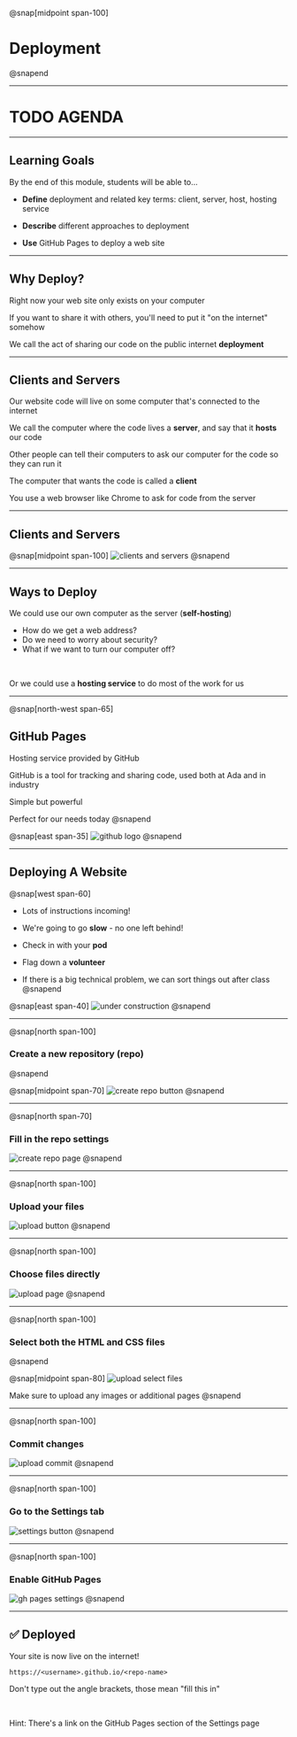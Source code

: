 @snap[midpoint span-100]

# Deployment

@snapend

---

# TODO AGENDA

---

## Learning Goals

By the end of this module, students will be able to...

- **Define** deployment and related key terms: client, server, host, hosting service

- **Describe** different approaches to deployment

- **Use** GitHub Pages to deploy a web site

---

## Why Deploy?

Right now your web site only exists on your computer

If you want to share it with others, you'll need to put it "on the internet" somehow

We call the act of sharing our code on the public internet **deployment**

---

## Clients and Servers

Our website code will live on some computer that's connected to the internet

<span class="small">We call the computer where the code lives a **server**, and say that it **hosts** our code</span>

Other people can tell their computers to ask our computer for the code so they can run it

<span class="small">The computer that wants the code is called a **client**</span>

<span class="small">You use a web browser like Chrome to ask for code from the server</span>

---

## Clients and Servers

<!-- https://www.draw.io/#G1NEFo2BS7eG_cCnXjqzHRgy5h8NLLa1Hg -->

@snap[midpoint span-100]
![clients and servers](assets/images/client-server.png)
@snapend

---

## Ways to Deploy

We could use our own computer as the server (**self-hosting**)
<ul class="small">
<li>How do we get a web address?</li>
<li>Do we need to worry about security?</li>
<li>What if we want to turn our computer off?</li>
</ul>

<br>

Or we could use a **hosting service** to do most of the work for us

---

@snap[north-west span-65]
## GitHub Pages

Hosting service provided by GitHub

<span class="small">GitHub is a tool for tracking and sharing code, used both at Ada and in industry</span>

Simple but powerful

Perfect for our needs today
@snapend

@snap[east span-35]
![github logo](https://github.githubassets.com/images/modules/logos_page/GitHub-Mark.png)
@snapend

---

## Deploying A Website

@snap[west span-60]

- Lots of instructions incoming!

- We're going to go **slow** - no one left behind!

- Check in with your **pod**

- Flag down a **volunteer**

- If there is a big technical problem, we can sort things out after class
@snapend

@snap[east span-40]
![under construction](https://upload.wikimedia.org/wikipedia/commons/thumb/d/d1/Vienna_Convention_road_sign_Ab-16-V1-LHT.svg/500px-Vienna_Convention_road_sign_Ab-16-V1-LHT.svg.png)
@snapend

---

@snap[north span-100]
### Create a new repository (repo)
@snapend

@snap[midpoint span-70]
![create repo button](assets/images/deployment-new-repo-1.png)
@snapend

---


@snap[north span-70]
### Fill in the repo settings

![create repo page](assets/images/deployment-new-repo-2.png)
@snapend

---

@snap[north span-100]
### Upload your files

![upload button](assets/images/deployment-upload-1.png)
@snapend

---

@snap[north span-100]
### Choose files directly

![upload page](assets/images/deployment-upload-2.png)
@snapend

---

@snap[north span-100]
### Select both the HTML and CSS files
@snapend

@snap[midpoint span-80]
![upload select files](assets/images/deployment-upload-3.png)

Make sure to upload any images or additional pages
@snapend

---

@snap[north span-100]
### Commit changes

![upload commit](assets/images/deployment-upload-4.png)
@snapend

---

@snap[north span-100]
### Go to the Settings tab

![settings button](assets/images/deployment-settings-button.png)
@snapend

---

@snap[north span-100]
### Enable GitHub Pages

![gh pages settings](assets/images/deployment-gh-pages-settings.png)
@snapend

---

## ✅ Deployed

Your site is now live on the internet!

`https://<username>.github.io/<repo-name>`

<span class="small">Don't type out the angle brackets, those mean "fill this in"<span>

<br>

Hint: There's a link on the GitHub Pages section of the Settings page